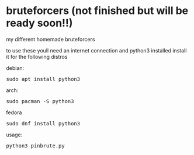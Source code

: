 # bruteforcers (not finished but will be ready soon!!)

my different homemade bruteforcers

to use these youll need an internet connection and python3 installed install it for the following distros

debian:
<pre>
sudo apt install python3
</pre>

arch:
<pre>
sudo pacman -S python3
</pre>

fedora
<pre>
sudo dnf install python3
</pre>


usage:
<pre>
python3 pinbrute.py <ip>
</p>
